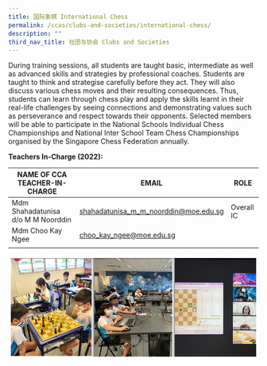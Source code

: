 ```yaml
---
title: 国际象棋 International Chess
permalink: /ccas/clubs-and-societies/international-chess/
description: ""
third_nav_title: 社团与协会 Clubs and Societies
---
```



During training sessions, all students are taught basic, intermediate as well as advanced skills and strategies by professional coaches. Students are taught to think and strategise carefully before they act. They will also discuss various chess moves and their resulting consequences. Thus, students can learn through chess play and apply the skills learnt in their real-life challenges by seeing connections and demonstrating values such as perseverance and respect towards their opponents. Selected members will be able to participate in the National Schools Individual Chess Championships and National Inter School Team Chess Championships organised by the Singapore Chess Federation annually. 

**Teachers In-Charge (2022):**

| NAME OF CCA<br>TEACHER-IN-CHARGE | EMAIL | ROLE |
|---|---|---|
| Mdm Shahadatunisa d/o M M Noorddin | shahadatunisa_m_m_noorddin@moe.edu.sg | Overall IC |
| Mdm Choo Kay Ngee | choo_kay_ngee@moe.edu.sg |   |
| | | |

![](/images/CCAs_%20chess_2021.jpg)